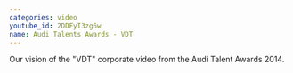 ```yaml
---
categories: video
youtube_id: 2DDFyI3zg6w
name: Audi Talents Awards - VDT
---
```


Our vision of the "VDT" corporate video from the Audi Talent Awards 2014.